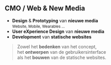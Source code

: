 CMO **/ Web & New Media**
-------------------------

- **Design** & **Prototyping** van **nieuwe media**  
  <small>Website, Mobile, Wearables …</small>
- **User eXperience Design** van **nieuwe media**
- **Development** van **statische websites**

> Zowel het **bedenken** van het concept,  
> het **ontwerpen** van de gebruikersinterface  
> als het **bouwen** van de statische websites.